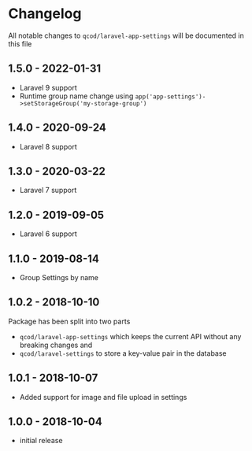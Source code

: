 # Changelog

All notable changes to `qcod/laravel-app-settings` will be documented in this file

## 1.5.0 - 2022-01-31
- Laravel 9 support
- Runtime group name change using `app('app-settings')->setStorageGroup('my-storage-group')`


## 1.4.0 - 2020-09-24
- Laravel 8 support

## 1.3.0 - 2020-03-22
- Laravel 7 support

## 1.2.0 - 2019-09-05

- Laravel 6 support

## 1.1.0 - 2019-08-14

- Group Settings by name

## 1.0.2 - 2018-10-10

Package has been split into two parts
- `qcod/laravel-app-settings` which keeps the current API without any breaking changes and
- `qcod/laravel-settings` to store a key-value pair in the database

## 1.0.1 - 2018-10-07

- Added support for image and file upload in settings

## 1.0.0 - 2018-10-04

- initial release
